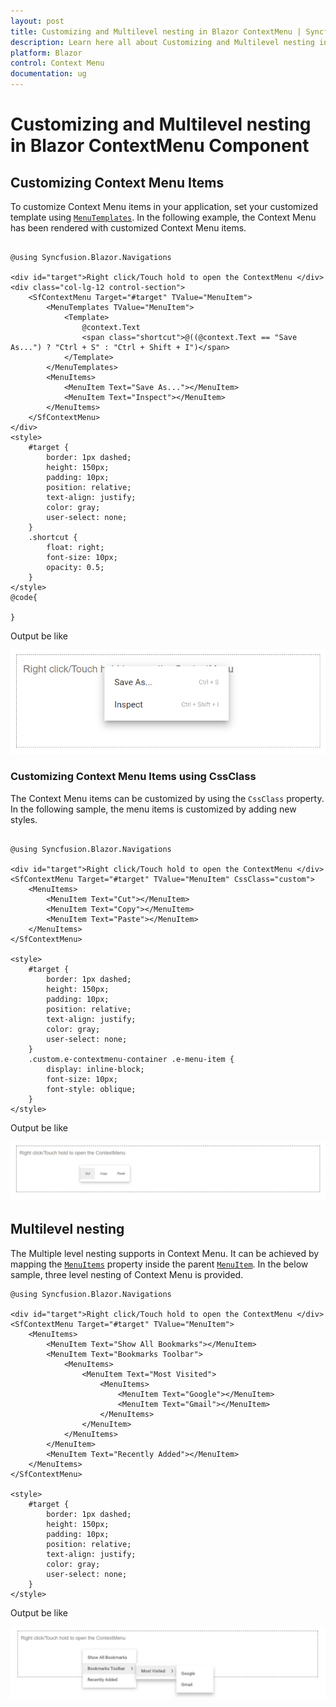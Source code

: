 ```yaml
---
layout: post
title: Customizing and Multilevel nesting in Blazor ContextMenu | Syncfusion
description: Learn here all about Customizing and Multilevel nesting in Syncfusion Blazor ContextMenu component and more.
platform: Blazor
control: Context Menu
documentation: ug
---
```


# Customizing and Multilevel nesting in Blazor ContextMenu Component

## Customizing Context Menu Items

To customize Context Menu items in your application, set your customized template using [`MenuTemplates`](https://help.syncfusion.com/cr/blazor/Syncfusion.Blazor~Syncfusion.Blazor.Navigations.MenuTemplates.html). In the following example, the Context Menu has been rendered with customized Context Menu items.

```cshtml

@using Syncfusion.Blazor.Navigations

<div id="target">Right click/Touch hold to open the ContextMenu </div>
<div class="col-lg-12 control-section">
    <SfContextMenu Target="#target" TValue="MenuItem">
        <MenuTemplates TValue="MenuItem">
            <Template>
                @context.Text
                <span class="shortcut">@((@context.Text == "Save As...") ? "Ctrl + S" : "Ctrl + Shift + I")</span>
            </Template>
        </MenuTemplates>
        <MenuItems>
            <MenuItem Text="Save As..."></MenuItem>
            <MenuItem Text="Inspect"></MenuItem>
        </MenuItems>
    </SfContextMenu>
</div>
<style>
    #target {
        border: 1px dashed;
        height: 150px;
        padding: 10px;
        position: relative;
        text-align: justify;
        color: gray;
        user-select: none;
    }
    .shortcut {
        float: right;
        font-size: 10px;
        opacity: 0.5;
    }
</style>
@code{

}

```

Output be like

![Context Menu Sample](./images/cmenu-template.png)

### Customizing Context Menu Items using CssClass

The Context Menu items can be customized by using the `CssClass` property. In the following sample, the menu items is customized by adding new styles.

```cshtml

@using Syncfusion.Blazor.Navigations

<div id="target">Right click/Touch hold to open the ContextMenu </div>
<SfContextMenu Target="#target" TValue="MenuItem" CssClass="custom">
    <MenuItems>
        <MenuItem Text="Cut"></MenuItem>
        <MenuItem Text="Copy"></MenuItem>
        <MenuItem Text="Paste"></MenuItem>
    </MenuItems>
</SfContextMenu>

<style>
    #target {
        border: 1px dashed;
        height: 150px;
        padding: 10px;
        position: relative;
        text-align: justify;
        color: gray;
        user-select: none;
    }
    .custom.e-contextmenu-container .e-menu-item {
        display: inline-block;
        font-size: 10px;
        font-style: oblique;
    }
</style>

```

Output be like

![Context Menu Sample](./images/cm-template.png)

## Multilevel nesting

The Multiple level nesting supports in Context Menu. It can be achieved by mapping the [`MenuItems`](https://help.syncfusion.com/cr/blazor/Syncfusion.Blazor.Navigations.MenuItems.html)
property inside the parent [`MenuItem`](https://help.syncfusion.com/cr/blazor/Syncfusion.Blazor.Navigations.MenuItem.html). In the below sample, three level nesting of Context Menu is provided.

```cshtml
@using Syncfusion.Blazor.Navigations

<div id="target">Right click/Touch hold to open the ContextMenu </div>
<SfContextMenu Target="#target" TValue="MenuItem">
    <MenuItems>
        <MenuItem Text="Show All Bookmarks"></MenuItem>
        <MenuItem Text="Bookmarks Toolbar">
            <MenuItems>
                <MenuItem Text="Most Visited">
                    <MenuItems>
                        <MenuItem Text="Google"></MenuItem>
                        <MenuItem Text="Gmail"></MenuItem>
                    </MenuItems>
                </MenuItem>
            </MenuItems>
        </MenuItem>
        <MenuItem Text="Recently Added"></MenuItem>
    </MenuItems>
</SfContextMenu>

<style>
    #target {
        border: 1px dashed;
        height: 150px;
        padding: 10px;
        position: relative;
        text-align: justify;
        color: gray;
        user-select: none;
    }
</style>

```

Output be like

![Context Menu Sample](./images/cm-multilevel.png)
